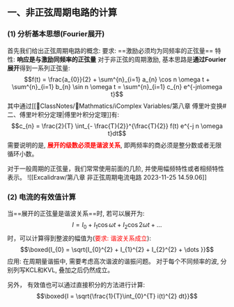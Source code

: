 ## 一、非正弦周期电路的计算
### (1) 分析基本思想(Fourier展开)
首先我们给出正弦周期电路的概念: 
要求: ==激励必须均为同频率的正弦量==
特性: **响应是与激励同频率的正弦量** 
对于非正弦的周期激励, 基本思路是**通过Fourier展开**得到一系列正弦量:
$$f(t) = \frac{a_{0}}{2} + \sum^{n}_{i=1} a_{n} \cos n \omega  t + \sum^{n}_{i=1}  b_{n} \sin n \omega t = \sum^{n}_{i=1} c_{n} e^{-jn\omega t}$$
其中通过[[📘ClassNotes/📐Mathmatics/ℹ️Complex Variables/第八章 傅里叶变换#二、傅里叶积分定理|傅里叶积分定理]]有:
$$c_{n} = \frac{2}{T} \int_{- \frac{T}{2}}^{\frac{T}{2}} f(t) e^{-j n \omega t}dt$$
需要说明的是, <b><mark style="background: transparent; color: red">展开的级数必须是谐波关系</mark></b>, 即两频率的商必须是整分数或者无限循环小数。

对于一般周期的正弦量，我们常常使用前面的几阶, 并使用幅频特性或者相频特性表示。
![[Excalidraw/第八章 非正弦周期电流电路 2023-11-25 14.59.06]]
### (2) 电流的有效值计算
当==展开的正弦量是谐波关系==时, 若可以展开为: 
$$I = I_{0} + I_{1}\cos \omega t + I_{2}\cos 2  \omega t  + \dots$$
时，可以计算得到整波的幅值为(<mark style="background: transparent; color: red">要求: 谐波关系成立</mark>): 
$$\boxed{I_{0} = \sqrt{I_{0}^{2} + I_{1}^{2} + I_{2}^{2} + \dots }}$$
应用: 在周期量谐振中, 需要考虑高次谐波的谐振问题。 
对于每个不同频率的波, 分别列写KCL和KVL, 叠加之后仍然成立。

另外， 有效值也可以通过直接积分的方法进行计算:
$$\boxed{I = \sqrt{\frac{1}{T}\int_{0}^{T} i(t)^{2}  dt}}$$

